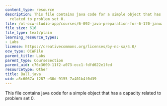 ```yaml
---
content_type: resource
description: This file contains java code for a simple object that has a capacity
  related to problem set 0.
file: /ol-ocw-studio-app/courses/6-092-java-preparation-for-6-170-january-iap-2006/a5c6067af287e30d91557a401b4f0d39_Ball.java
file_size: 616
file_type: text/plain
learning_resource_types:
- Labs
license: https://creativecommons.org/licenses/by-nc-sa/4.0/
ocw_type: OCWFile
parent_title: Labs
parent_type: CourseSection
parent_uid: c76c3609-11f2-a073-ecc1-fdfd622e1fed
resourcetype: Other
title: Ball.java
uid: a5c6067a-f287-e30d-9155-7a401b4f0d39
---
```

This file contains java code for a simple object that has a capacity related to problem set 0.
